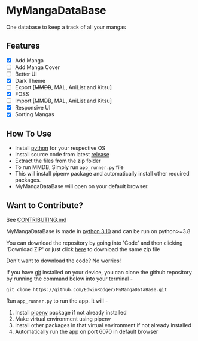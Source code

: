 # MyMangaDataBase

One database to keep a track of all your mangas

## Features

- [x] Add Manga
- [ ] Add Manga Cover
- [ ] Better UI
- [x] Dark Theme
- [ ] Export [~~MMDB~~, MAL, AniList and Kitsu]
- [x] FOSS
- [ ] Import [~~MMDB~~, MAL, AniList and Kitsu]
- [x] Responsive UI
- [x] Sorting Mangas

## How To Use

- Install [python](https://www.python.org/downloads/release/python-3108/) for your respective OS
- Install source code from latest [release](https://github.com/EdwinRodger/MyMangaDataBase/releases/latest)
- Extract the files from the zip folder
- To run MMDB, Simply run `app_runner.py` file
- This will install pipenv package and automatically install other required packages.
- MyMangaDataBase will open on your default browser.

## Want to Contribute?

See [CONTRIBUTING.md](.github/CONTRIBUTING.md)

MyMangaDataBase is made in [python 3.10](https://www.python.org/downloads/release/python-3101/) and can be run on python>=3.8

You can download the repository by going into 'Code' and then clicking 'Download ZIP' or just click [here](https://github.com/EdwinRodger/MyMangaDataBase/archive/refs/heads/main.zip) to download the same zip file

Don't want to download the code? No worries!

If you have [git](https://git-scm.com/) installed on your device, you can clone the github repository by running the command below into your terminal -

```git
git clone https://github.com/EdwinRodger/MyMangaDataBase.git
```

Run `app_runner.py` to run the app. It will -
1. Install [pipenv](https://pipenv.pypa.io/en/latest/) package if not already installed
2. Make virtual environment using pipenv
3. Install other packages in that virtual environment if not already installed
4. Automatically run the app on port 6070 in default browser
